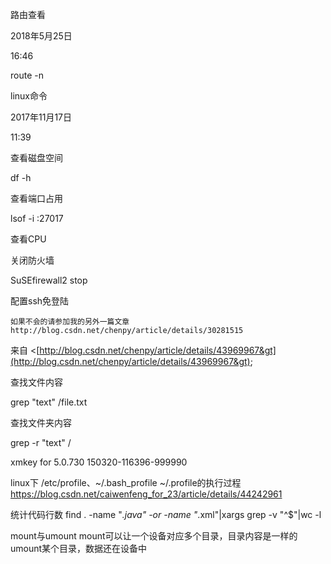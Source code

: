 路由查看

2018年5月25日

16:46

route -n

linux命令

2017年11月17日

11:39

查看磁盘空间

df -h

查看端口占用

lsof -i :27017

查看CPU

关闭防火墙

SuSEfirewall2 stop

配置ssh免登陆

```
如果不会的请参加我的另外一篇文章 http://blog.csdn.net/chenpy/article/details/30281515
```

来自 &lt;[http://blog.csdn.net/chenpy/article/details/43969967&gt](http://blog.csdn.net/chenpy/article/details/43969967&gt);



查找文件内容

grep "text" /file.txt

查找文件夹内容

grep -r "text" /

xmkey for 5.0.730
150320-116396-999990

linux下 /etc/profile、~/.bash_profile ~/.profile的执行过程
https://blog.csdn.net/caiwenfeng_for_23/article/details/44242961

统计代码行数
find . -name "*.java" -or -name "*.xml"|xargs grep -v "^$"|wc -l

mount与umount
mount可以让一个设备对应多个目录，目录内容是一样的
umount某个目录，数据还在设备中


